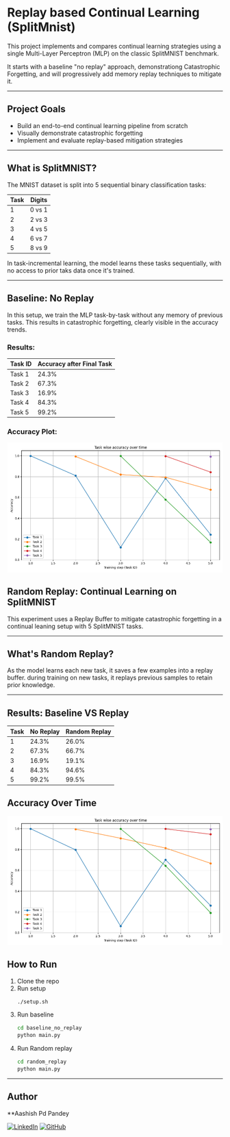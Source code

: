# Replay based Continual Learning (SplitMnist)

This project implements and compares continual learning strategies using a single Multi-Layer Perceptron (MLP) on the classic SplitMNIST benchmark.

It starts with a baseline "no replay" approach, demonstrationg Catastrophic Forgetting, and will progressively add memory replay techniques to mitigate it.


-----

## Project Goals
- Build an end-to-end continual learning pipeline from scratch
- Visually demonstrate catastrophic forgetting
- Implement and evaluate replay-based mitigation strategies


------

## What is SplitMNIST?
The MNIST dataset is split into 5 sequential binary classification tasks:

| Task | Digits |
|------|--------|
| 1    | 0 vs 1 |
| 2    | 2 vs 3 |
| 3    | 4 vs 5 |
| 4    | 6 vs 7 |
| 5    | 8 vs 9 |

In task-incremental learning, the model learns these tasks sequentially, with no access to prior taks data once it's trained.

-----

## Baseline: No Replay

In this setup, we train the MLP task-by-task without any memory of previous tasks. This results in catastrophic forgetting, clearly visible in the accuracy trends.

### Results:

| Task ID | Accuracy after Final Task |
|---------|---------------------------|
| Task 1  | 24.3%                     |
| Task 2  | 67.3%                     |
| Task 3  | 16.9%                     |
| Task 4  | 84.3%                     |
| Task 5  | 99.2%                     |


### Accuracy Plot:

![Task-wise Accuracy Plot](/baseline_no_replay/results/accuracy_plot.png)


## Random Replay: Continual Learning on SplitMNIST
This experiment uses a Replay Buffer to mitigate catastrophic forgetting in a continual leaning setup with 5 SplitMNIST tasks.

-----

## What's Random Replay?
As the model learns each new task, it saves a few examples into a replay buffer. during training on new tasks, it replays previous samples to retain prior knowledge.

-----

## Results: Baseline VS Replay
| Task | No Replay | Random Replay |
|------|-----------|---------------|
| 1    | 24.3%     | 26.0%         |
| 2    | 67.3%     | 66.7%         |
| 3    | 16.9%     | 19.1%         |
| 4    | 84.3%     | 94.6%         |
| 5    | 99.2%     | 99.5%         |

## Accuracy Over Time
![Replay Accuracy](/random_replay/results/accuracy_plot.png)


## How to Run

1. Clone the repo
2. Run setup
    ```bash
    ./setup.sh

3. Run baseline
    ```bash
    cd baseline_no_replay
    python main.py

4. Run Random replay
    ```bash
    cd random_replay
    python main.py
-----

## Author

**Aashish Pd Pandey

[![LinkedIn](https://img.shields.io/badge/LinkedIn-blue?style=flat&logo=linkedin&logoColor=white)](https://www.linkedin.com/in/aashish-prashad-pandey-02388a1a7/)
[![GitHub](https://img.shields.io/badge/GitHub-100000?style=flat&logo=github&logoColor=white)](https://github.com/aashish-pandey)

